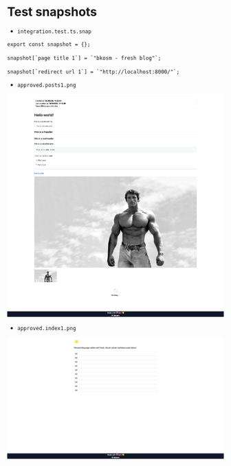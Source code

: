 
# Test snapshots


- `integration.test.ts.snap`


```
export const snapshot = {};

snapshot[`page title 1`] = `"bkosm - fresh blog"`;

snapshot[`redirect url 1`] = `"http://localhost:8000/"`;

```


- `approved.posts1.png`

![](/test/__snapshots__/approved.posts1.png)

- `approved.index1.png`

![](/test/__snapshots__/approved.index1.png)

